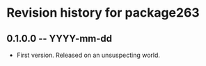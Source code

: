 # Revision history for package263

## 0.1.0.0 -- YYYY-mm-dd

* First version. Released on an unsuspecting world.
